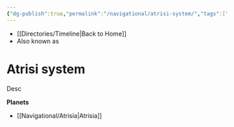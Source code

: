 ```yaml
---
{"dg-publish":true,"permalink":"/navigational/atrisi-system/","tags":["map","system","unfinished","gijurun"],"dgHomeLink":false}
---
```


- [[Directories/Timeline\|Back to Home]]
- Also known as 

# Atrisi system
Desc

**Planets**
- [[Navigational/Atrisia\|Atrisia]]